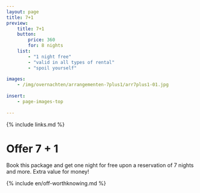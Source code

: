 ```yaml
---
layout: page
title: 7+1
preview: 
    title: 7+1
    button:
        price: 360
        for: 8 nights
    list:
        - "1 night free"
        - "valid in all types of rental"
        - "spoil yourself"
        
images:
    - /img/overnachten/arrangementen-7plus1/arr7plus1-01.jpg
    
insert:
    - page-images-top
    
---
```


{% include links.md %}


# Offer 7 + 1

Book this package and get one night for free upon a reservation of 7 nights and more. Extra value for money! 
    
{% include en/off-worthknowing.md %}

